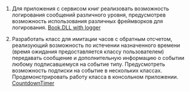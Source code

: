 1.	Для приложения с сервисом книг реализовать возможность логирования сообщений различного уровня, предусмотрев возможность использования различных фреймворков для логирования. 
<a href="https://github.com/SIV220785/Training_Epam/tree/master/NET.W.2019.Slavnikov.12/Book.DLL">Book.DLL with logger</a>

2.	Разработать класс для имитации часов с обратным отсчетом, реализующий возможность по истечении назначенного времени (время ожидания предоставляется классу пользователем) передавать сообщение и дополнительную информацию о событии любому подписавшемуся на событие типу. Предусмотреть возможность подписки на событие в нескольких классах. Продемонстрировать работу класса в консольном приложении.
<a href="https://github.com/SIV220785/Training_Epam/tree/master/NET.W.2019.Slavnikov.12/CountdownTimer">CountdownTimer</a>
